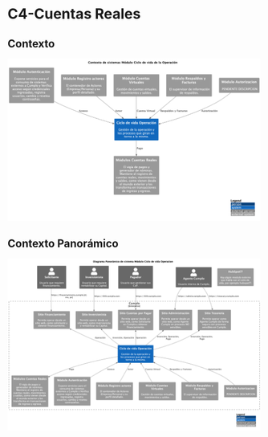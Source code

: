 # C4-Cuentas Reales

## Contexto
![Diagrama de Contexto Ciclo Vida Operacion](./ContextoOperacion.png )

## Contexto Panorámico
![Diagrama de Contexto Panorámico Ciclo Vida Operacion](./ContextoPanoramicoOperacion.png )
